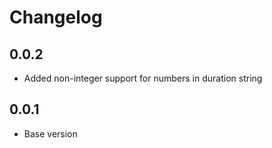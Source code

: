 # Changelog

## 0.0.2

- Added non-integer support for numbers in duration string

## 0.0.1

- Base version
